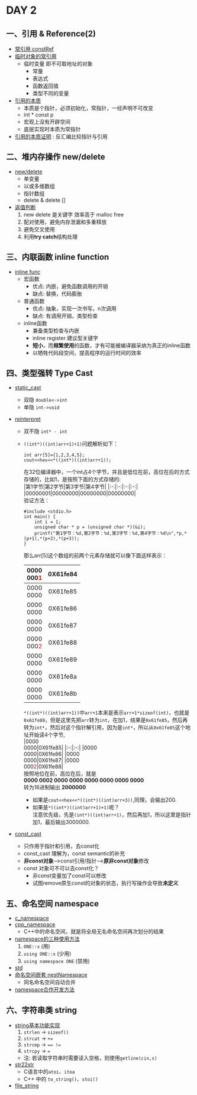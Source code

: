 # DAY 2  
## 一、引用 & Reference(2)  
- [常引用 constRef]()  
- [临时对象的常引用]()  
    - 临时变量 即不可取地址的对象  
        - 常量  
        - 表达式  
        - 函数返回值  
        - 类型不同的变量  
- [引用的本质]() 
    - 本质是个指针，必须初始化，常指针，一经声明不可改变  
    - int * const p  
    - 宏观上没有开辟空间  
    - 底层实现时本质为常指针   
- [引用的本质证明]() : 反汇编比较指针与引用   
## 二、堆内存操作 new/delete  
- [new/delete]()  
    - 单变量  
    - 以或多维数组  
    - 指针数组  
    - delete & delete []  
- [返值判断]()  
    1. new delete 是关键字 效率高于 malloc free  
    2. 配对使用，避免内存泄漏和多重释放  
    3. 避免交叉使用  
    4. 利用**try catch**结构处理   
## 三、内联函数 inline function   
- [inline func]()  
    - 宏函数  
        - 优点: 内嵌，避免函数调用的开销  
        - 缺点: 替换，代码膨胀  
    - 普通函数  
        - 优点: 抽象，实现一次书写，n次调用  
        - 缺点: 有调用开销，类型检查  
    - inline函数
        - 兼备类型检查与内嵌  
        - inline register 建议型关键字  
        - **短小**，而**频繁使用**的函数，才有可能被编译器采纳为真正的inline函数  
        - 以牺牲代码段空间，提高程序的运行时间的效率  
## 四、类型强转 Type Cast  
- [static_cast]()  
    - 双隐 `double<->int`    
    - 单隐 `int->void`  
- [reinterpret]()  
    - 双不隐 `int* - int`  
    - `((int*)((int)arr+1)+1)`问题解析如下：  
        ```
        int arr[5]={1,2,3,4,5};  
        cout<<hex<<*((int*)((int)arr+1));  
        ```
        在32位编译器中，一个int占4个字节，并且是低位在前，高位在后的方式存储的，比如1，是按照下面的方式存储的:  
        |第1字节|第2字节|第3字节|第4字节|
        |:-:|:-:|:-:|:-:|
        |00000001|00000000|00000000|00000000|  
        验证方法：  
        ```
        #include <stdio.h>
        int main() {
	        int i = 1;
	        unsigned char * p = (unsigned char *)(&i);
	        printf("第1字节：%d,第2字节：%d,第3字节：%d,第4字节：%d\n",*p,*(p+1),*(p+2),*(p+3));
        }
        ```  
        那么arr[5]这个数组的前两个元素存储就可以像下面这样表示：
            
        |0000<br>000<font color=red>1</font>|0X61fe84|
        |:-:|:-:|
        |0000<br>0000|0X61fe85|
        |0000<br>0000|0X61fe86|
        |0000<br>0000|0X61fe87|
        |0000<br>000<font color=red>2</font>|0X61fe88|
        |0000<br>0000|0X61fe89|
        |0000<br>0000|0X61fe8a|
        |0000<br>0000|0X61fe8b|  
       
        `*((int*)((int)arr+1))`中`arr+1`本来是表示`arr+1*sizeof(int)`，也就是`0x61fe88`，但是这里先把`arr`转为`int`，在加1，结果是`0x61fe85`，然后再转为`int*`，然后对这个指针解引用，因为是`int*`，所以从`0x61fe85`这个地址开始读4个字节,  
        |0000<br>0000|0X61fe85|
        |:-:|:-:|
        |0000<br>0000|0X61fe86|
        |0000<br>0000|0X61fe87|
        |0000<br>000<font color=red>2</font>|0X61fe88|  
        按照地位在前，高位在后，就是  
        **0000 0002 0000 0000 0000 0000 0000 0000**  
        转为16进制输出
        **2000000**  
        - 如果是`cout<<hex<<*((int*)((int)arr+3))`,同理，会输出200.
        - 如果是`*((int*)((int)arr+1)+1)`呢？  
        注意优先级，先是`(int*)((int)arr+1)`，然后再加1，所以这里是指针加1，最后输出3000000.

- [const_cast]()  
    - 只作用于指针和引用，去const化  
    - const_cast 理解为，const semantic的补充  
    - **非const对象**-->const引用/指针-->**原非const对象**修改  
    - const 对象可不可以去const化？  
        - 非const变量加了const可以修改  
        - 试图remove原生const的对象的状态，执行写操作会导致**未定义**  
## 五、命名空间 namespace  
- [c_namespace]()    
- [cpp_namespace]()  
    - C++中的命名空间，就是将全局无名命名空间再次划分的结果  
- [namespace的三种使用方法]()  
    1. `ONE::x` (用)  
    2. `using ONE::x` (少用)    
    3. `using namespace ONE` (禁用)  
- [std]()  
- [命名空间嵌套 nestNamespace]()  
    - 同名命名空间自动合并  
- [namespace合作开发方法]()  
## 六、字符串类 string  
- [string基本功能实现]()  
    1. `strlen` -> `sizeof()`  
    2. `strcat` -> `+=`  
    3. `strcmp` -> `== !=`  
    4. `strcpy` -> `=`  
    - 注: 若读取字符串时需要读入空格，则使用`getline(cin,s)`  
- [str22str]()  
    - C语言中的`atoi`、`itoa`  
    - C++ 中的 `to_string()`、`stoi()`  
- [file_string]()    